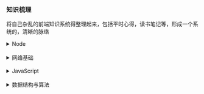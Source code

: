 ### 知识梳理
将自己杂乱的前端知识系统得整理起来，包括平时心得，读书笔记等，形成一个系统的，清晰的脉络

<details>
  <summary>Node</summary>

  - [x] [深入浅出Node.js](./node.js/index.md)
</details>
<br/>

<details>
  <summary>网络基础</summary>

  - [x] [网络分层](./web/tier.md)
  - [x] [IP、TCP和DNS](./web/tcp-ip-dns.md)
  - [x] [HTTP协议介绍](./web/http.md)
  - [x] [HTTP报文内的信息](./web/http-info.md)
  - [x] [HTTP状态码](./web/status-code.md)
  - [x] [Web服务器](./web/web-server.md)
  - [x] [HTTPS](./web/https.md)
  - [x] [HTTP2.0](./web/http2.md)
</details>
<br/>

<details>
  <summary>JavaScript</summary>

  - [x] [隐式转换](./javascript/implicit-conversion.md)
</details>
<br/>

<details>
  <summary>数据结构与算法</summary>

  - [x] [递归简论](./data-structures/Recursion.md)
  - [x] [数组、链表、栈和队列](./data-structures/list.md)
  - [x] [树](./data-structures/tree.md)
  - [x] [散列表](./data-structures/hash-table.md)
  - [x] [优先队列(堆)](./data-structures/heap.md)
  - [x] [排序](./data-structures/sotring.md)
</details>
<br/>
